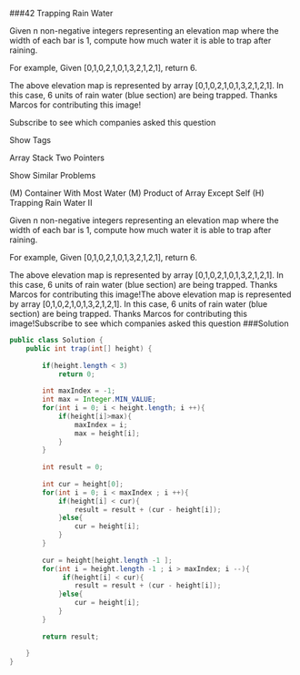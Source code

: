 ###42 Trapping Rain Water

Given n non-negative integers representing an elevation map where the width of each bar is 1, compute how much water it is able to trap after raining. 


For example, 
Given [0,1,0,2,1,0,1,3,2,1,2,1], return 6.



The above elevation map is represented by array [0,1,0,2,1,0,1,3,2,1,2,1]. In this case, 6 units of rain water (blue section) are being trapped. Thanks Marcos for contributing this image!

Subscribe to see which companies asked this question


Show Tags

Array
Stack
Two Pointers



Show Similar Problems

 (M) Container With Most Water
 (M) Product of Array Except Self
 (H) Trapping Rain Water II



Given n non-negative integers representing an elevation map where the width of each bar is 1, compute how much water it is able to trap after raining. 

For example, 
Given [0,1,0,2,1,0,1,3,2,1,2,1], return 6.


The above elevation map is represented by array [0,1,0,2,1,0,1,3,2,1,2,1]. In this case, 6 units of rain water (blue section) are being trapped. Thanks Marcos for contributing this image!The above elevation map is represented by array [0,1,0,2,1,0,1,3,2,1,2,1]. In this case, 6 units of rain water (blue section) are being trapped. Thanks Marcos for contributing this image!Subscribe to see which companies asked this question
###Solution
```java
public class Solution {
    public int trap(int[] height) {
        
        if(height.length < 3)
            return 0;
        
        int maxIndex = -1;
        int max = Integer.MIN_VALUE;
        for(int i = 0; i < height.length; i ++){
            if(height[i]>max){
                maxIndex = i;
                max = height[i];
            }
        }
        
        int result = 0;
        
        int cur = height[0];
        for(int i = 0; i < maxIndex ; i ++){
            if(height[i] < cur){
                result = result + (cur - height[i]);
            }else{
                cur = height[i];
            }
        }
        
        cur = height[height.length -1 ];
        for(int i = height.length -1 ; i > maxIndex; i --){
             if(height[i] < cur){
                result = result + (cur - height[i]);
            }else{
                cur = height[i];
            }
        }
        
        return result;
        
    }
}